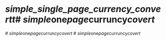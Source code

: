 # _simple_single_page_currency_convertt_#   _ s i m p l e _ o n e _ p a g e _ c u r r u n c y _ c o v e r t _  
 #   _ s i m p l e _ o n e _ p a g e _ c u r r u n c y _ c o v e r t _  
 #   _ s i m p l e _ o n e _ p a g e _ c u r r u n c y _ c o v e r t _  
 